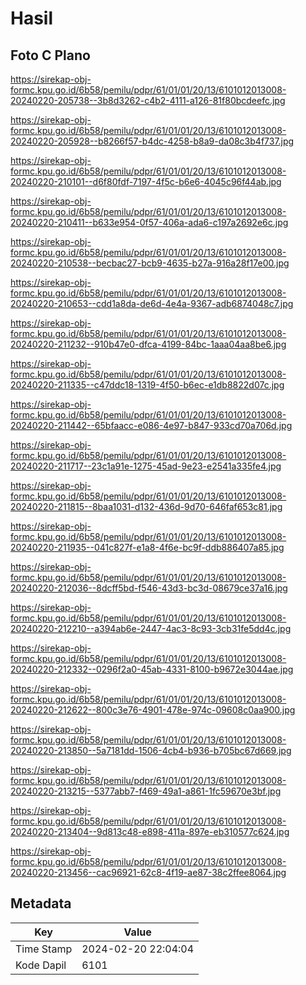 # Hasil

## Foto C Plano

https://sirekap-obj-formc.kpu.go.id/6b58/pemilu/pdpr/61/01/01/20/13/6101012013008-20240220-205738--3b8d3262-c4b2-4111-a126-81f80bcdeefc.jpg

https://sirekap-obj-formc.kpu.go.id/6b58/pemilu/pdpr/61/01/01/20/13/6101012013008-20240220-205928--b8266f57-b4dc-4258-b8a9-da08c3b4f737.jpg

https://sirekap-obj-formc.kpu.go.id/6b58/pemilu/pdpr/61/01/01/20/13/6101012013008-20240220-210101--d6f80fdf-7197-4f5c-b6e6-4045c96f44ab.jpg

https://sirekap-obj-formc.kpu.go.id/6b58/pemilu/pdpr/61/01/01/20/13/6101012013008-20240220-210411--b633e954-0f57-406a-ada6-c197a2692e6c.jpg

https://sirekap-obj-formc.kpu.go.id/6b58/pemilu/pdpr/61/01/01/20/13/6101012013008-20240220-210538--becbac27-bcb9-4635-b27a-916a28f17e00.jpg

https://sirekap-obj-formc.kpu.go.id/6b58/pemilu/pdpr/61/01/01/20/13/6101012013008-20240220-210653--cdd1a8da-de6d-4e4a-9367-adb6874048c7.jpg

https://sirekap-obj-formc.kpu.go.id/6b58/pemilu/pdpr/61/01/01/20/13/6101012013008-20240220-211232--910b47e0-dfca-4199-84bc-1aaa04aa8be6.jpg

https://sirekap-obj-formc.kpu.go.id/6b58/pemilu/pdpr/61/01/01/20/13/6101012013008-20240220-211335--c47ddc18-1319-4f50-b6ec-e1db8822d07c.jpg

https://sirekap-obj-formc.kpu.go.id/6b58/pemilu/pdpr/61/01/01/20/13/6101012013008-20240220-211442--65bfaacc-e086-4e97-b847-933cd70a706d.jpg

https://sirekap-obj-formc.kpu.go.id/6b58/pemilu/pdpr/61/01/01/20/13/6101012013008-20240220-211717--23c1a91e-1275-45ad-9e23-e2541a335fe4.jpg

https://sirekap-obj-formc.kpu.go.id/6b58/pemilu/pdpr/61/01/01/20/13/6101012013008-20240220-211815--8baa1031-d132-436d-9d70-646faf653c81.jpg

https://sirekap-obj-formc.kpu.go.id/6b58/pemilu/pdpr/61/01/01/20/13/6101012013008-20240220-211935--041c827f-e1a8-4f6e-bc9f-ddb886407a85.jpg

https://sirekap-obj-formc.kpu.go.id/6b58/pemilu/pdpr/61/01/01/20/13/6101012013008-20240220-212036--8dcff5bd-f546-43d3-bc3d-08679ce37a16.jpg

https://sirekap-obj-formc.kpu.go.id/6b58/pemilu/pdpr/61/01/01/20/13/6101012013008-20240220-212210--a394ab6e-2447-4ac3-8c93-3cb31fe5dd4c.jpg

https://sirekap-obj-formc.kpu.go.id/6b58/pemilu/pdpr/61/01/01/20/13/6101012013008-20240220-212332--0296f2a0-45ab-4331-8100-b9672e3044ae.jpg

https://sirekap-obj-formc.kpu.go.id/6b58/pemilu/pdpr/61/01/01/20/13/6101012013008-20240220-212622--800c3e76-4901-478e-974c-09608c0aa900.jpg

https://sirekap-obj-formc.kpu.go.id/6b58/pemilu/pdpr/61/01/01/20/13/6101012013008-20240220-213850--5a7181dd-1506-4cb4-b936-b705bc67d669.jpg

https://sirekap-obj-formc.kpu.go.id/6b58/pemilu/pdpr/61/01/01/20/13/6101012013008-20240220-213215--5377abb7-f469-49a1-a861-1fc59670e3bf.jpg

https://sirekap-obj-formc.kpu.go.id/6b58/pemilu/pdpr/61/01/01/20/13/6101012013008-20240220-213404--9d813c48-e898-411a-897e-eb310577c624.jpg

https://sirekap-obj-formc.kpu.go.id/6b58/pemilu/pdpr/61/01/01/20/13/6101012013008-20240220-213456--cac96921-62c8-4f19-ae87-38c2ffee8064.jpg


## Metadata

| Key        | Value               |
| ---------- | ------------------- |
| Time Stamp | 2024-02-20 22:04:04 |
| Kode Dapil | 6101                |



